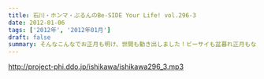 ```yaml
---
title: 石川・ホンマ・ぶるんのBe-SIDE Your Life! vol.296-3
date: 2012-01-06
tags: ['2012年', '2012年01月']
draft: false
summary: そんなこんなでお正月も明け、世間も動き出しました！ビーサイも盆暮れ正月もなくいつもどおり始動開始。今年もよろしくお願いします。NAMAE
---
```


http://project-phi.ddo.jp/ishikawa/ishikawa296_3.mp3

